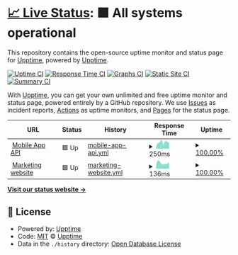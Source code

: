 # [📈 Live Status](https://status.fluidcoins.com): <!--live status--> **🟩 All systems operational**

This repository contains the open-source uptime monitor and status page for [Upptime](https://upptime.js.org), powered by [Upptime](https://github.com/upptime/upptime).

[![Uptime CI](https://github.com/fluidcoins/status/workflows/Uptime%20CI/badge.svg)](https://github.com/fluidcoins/status/actions?query=workflow%3A%22Uptime+CI%22)
[![Response Time CI](https://github.com/fluidcoins/status/workflows/Response%20Time%20CI/badge.svg)](https://github.com/fluidcoins/status/actions?query=workflow%3A%22Response+Time+CI%22)
[![Graphs CI](https://github.com/fluidcoins/status/workflows/Graphs%20CI/badge.svg)](https://github.com/fluidcoins/status/actions?query=workflow%3A%22Graphs+CI%22)
[![Static Site CI](https://github.com/fluidcoins/status/workflows/Static%20Site%20CI/badge.svg)](https://github.com/fluidcoins/status/actions?query=workflow%3A%22Static+Site+CI%22)
[![Summary CI](https://github.com/fluidcoins/status/workflows/Summary%20CI/badge.svg)](https://github.com/fluidcoins/status/actions?query=workflow%3A%22Summary+CI%22)

With [Upptime](https://upptime.js.org), you can get your own unlimited and free uptime monitor and status page, powered entirely by a GitHub repository. We use [Issues](https://github.com/upptime/upptime/issues) as incident reports, [Actions](https://github.com/fluidcoins/status/actions) as uptime monitors, and [Pages](https://status.fluidcoins.com) for the status page.

<!--start: status pages-->
<!-- This summary is generated by Upptime (https://github.com/upptime/upptime) -->
<!-- Do not edit this manually, your changes will be overwritten -->
<!-- prettier-ignore -->
| URL | Status | History | Response Time | Uptime |
| --- | ------ | ------- | ------------- | ------ |
| <img alt="" src="https://favicons.githubusercontent.com/production-api.fluidcoins.com" height="13"> [Mobile App API](https://production-api.fluidcoins.com/health) | 🟩 Up | [mobile-app-api.yml](https://github.com/fluidcoins/status/commits/HEAD/history/mobile-app-api.yml) | <details><summary><img alt="Response time graph" src="./graphs/mobile-app-api/response-time-week.png" height="20"> 250ms</summary><br><a href="https://status.fluidcoins.com/history/mobile-app-api"><img alt="Response time 267" src="https://img.shields.io/endpoint?url=https%3A%2F%2Fraw.githubusercontent.com%2Ffluidcoins%2Fstatus%2FHEAD%2Fapi%2Fmobile-app-api%2Fresponse-time.json"></a><br><a href="https://status.fluidcoins.com/history/mobile-app-api"><img alt="24-hour response time 212" src="https://img.shields.io/endpoint?url=https%3A%2F%2Fraw.githubusercontent.com%2Ffluidcoins%2Fstatus%2FHEAD%2Fapi%2Fmobile-app-api%2Fresponse-time-day.json"></a><br><a href="https://status.fluidcoins.com/history/mobile-app-api"><img alt="7-day response time 250" src="https://img.shields.io/endpoint?url=https%3A%2F%2Fraw.githubusercontent.com%2Ffluidcoins%2Fstatus%2FHEAD%2Fapi%2Fmobile-app-api%2Fresponse-time-week.json"></a><br><a href="https://status.fluidcoins.com/history/mobile-app-api"><img alt="30-day response time 250" src="https://img.shields.io/endpoint?url=https%3A%2F%2Fraw.githubusercontent.com%2Ffluidcoins%2Fstatus%2FHEAD%2Fapi%2Fmobile-app-api%2Fresponse-time-month.json"></a><br><a href="https://status.fluidcoins.com/history/mobile-app-api"><img alt="1-year response time 267" src="https://img.shields.io/endpoint?url=https%3A%2F%2Fraw.githubusercontent.com%2Ffluidcoins%2Fstatus%2FHEAD%2Fapi%2Fmobile-app-api%2Fresponse-time-year.json"></a></details> | <details><summary><a href="https://status.fluidcoins.com/history/mobile-app-api">100.00%</a></summary><a href="https://status.fluidcoins.com/history/mobile-app-api"><img alt="All-time uptime 98.50%" src="https://img.shields.io/endpoint?url=https%3A%2F%2Fraw.githubusercontent.com%2Ffluidcoins%2Fstatus%2FHEAD%2Fapi%2Fmobile-app-api%2Fuptime.json"></a><br><a href="https://status.fluidcoins.com/history/mobile-app-api"><img alt="24-hour uptime 100.00%" src="https://img.shields.io/endpoint?url=https%3A%2F%2Fraw.githubusercontent.com%2Ffluidcoins%2Fstatus%2FHEAD%2Fapi%2Fmobile-app-api%2Fuptime-day.json"></a><br><a href="https://status.fluidcoins.com/history/mobile-app-api"><img alt="7-day uptime 100.00%" src="https://img.shields.io/endpoint?url=https%3A%2F%2Fraw.githubusercontent.com%2Ffluidcoins%2Fstatus%2FHEAD%2Fapi%2Fmobile-app-api%2Fuptime-week.json"></a><br><a href="https://status.fluidcoins.com/history/mobile-app-api"><img alt="30-day uptime 100.00%" src="https://img.shields.io/endpoint?url=https%3A%2F%2Fraw.githubusercontent.com%2Ffluidcoins%2Fstatus%2FHEAD%2Fapi%2Fmobile-app-api%2Fuptime-month.json"></a><br><a href="https://status.fluidcoins.com/history/mobile-app-api"><img alt="1-year uptime 98.50%" src="https://img.shields.io/endpoint?url=https%3A%2F%2Fraw.githubusercontent.com%2Ffluidcoins%2Fstatus%2FHEAD%2Fapi%2Fmobile-app-api%2Fuptime-year.json"></a></details>
| <img alt="" src="https://favicons.githubusercontent.com/fluidcoins.com" height="13"> [Marketing website](https://fluidcoins.com) | 🟩 Up | [marketing-website.yml](https://github.com/fluidcoins/status/commits/HEAD/history/marketing-website.yml) | <details><summary><img alt="Response time graph" src="./graphs/marketing-website/response-time-week.png" height="20"> 136ms</summary><br><a href="https://status.fluidcoins.com/history/marketing-website"><img alt="Response time 195" src="https://img.shields.io/endpoint?url=https%3A%2F%2Fraw.githubusercontent.com%2Ffluidcoins%2Fstatus%2FHEAD%2Fapi%2Fmarketing-website%2Fresponse-time.json"></a><br><a href="https://status.fluidcoins.com/history/marketing-website"><img alt="24-hour response time 52" src="https://img.shields.io/endpoint?url=https%3A%2F%2Fraw.githubusercontent.com%2Ffluidcoins%2Fstatus%2FHEAD%2Fapi%2Fmarketing-website%2Fresponse-time-day.json"></a><br><a href="https://status.fluidcoins.com/history/marketing-website"><img alt="7-day response time 136" src="https://img.shields.io/endpoint?url=https%3A%2F%2Fraw.githubusercontent.com%2Ffluidcoins%2Fstatus%2FHEAD%2Fapi%2Fmarketing-website%2Fresponse-time-week.json"></a><br><a href="https://status.fluidcoins.com/history/marketing-website"><img alt="30-day response time 153" src="https://img.shields.io/endpoint?url=https%3A%2F%2Fraw.githubusercontent.com%2Ffluidcoins%2Fstatus%2FHEAD%2Fapi%2Fmarketing-website%2Fresponse-time-month.json"></a><br><a href="https://status.fluidcoins.com/history/marketing-website"><img alt="1-year response time 195" src="https://img.shields.io/endpoint?url=https%3A%2F%2Fraw.githubusercontent.com%2Ffluidcoins%2Fstatus%2FHEAD%2Fapi%2Fmarketing-website%2Fresponse-time-year.json"></a></details> | <details><summary><a href="https://status.fluidcoins.com/history/marketing-website">100.00%</a></summary><a href="https://status.fluidcoins.com/history/marketing-website"><img alt="All-time uptime 100.00%" src="https://img.shields.io/endpoint?url=https%3A%2F%2Fraw.githubusercontent.com%2Ffluidcoins%2Fstatus%2FHEAD%2Fapi%2Fmarketing-website%2Fuptime.json"></a><br><a href="https://status.fluidcoins.com/history/marketing-website"><img alt="24-hour uptime 100.00%" src="https://img.shields.io/endpoint?url=https%3A%2F%2Fraw.githubusercontent.com%2Ffluidcoins%2Fstatus%2FHEAD%2Fapi%2Fmarketing-website%2Fuptime-day.json"></a><br><a href="https://status.fluidcoins.com/history/marketing-website"><img alt="7-day uptime 100.00%" src="https://img.shields.io/endpoint?url=https%3A%2F%2Fraw.githubusercontent.com%2Ffluidcoins%2Fstatus%2FHEAD%2Fapi%2Fmarketing-website%2Fuptime-week.json"></a><br><a href="https://status.fluidcoins.com/history/marketing-website"><img alt="30-day uptime 100.00%" src="https://img.shields.io/endpoint?url=https%3A%2F%2Fraw.githubusercontent.com%2Ffluidcoins%2Fstatus%2FHEAD%2Fapi%2Fmarketing-website%2Fuptime-month.json"></a><br><a href="https://status.fluidcoins.com/history/marketing-website"><img alt="1-year uptime 100.00%" src="https://img.shields.io/endpoint?url=https%3A%2F%2Fraw.githubusercontent.com%2Ffluidcoins%2Fstatus%2FHEAD%2Fapi%2Fmarketing-website%2Fuptime-year.json"></a></details>

<!--end: status pages-->

[**Visit our status website →**](https://status.fluidcoins.com)

## 📄 License

- Powered by: [Upptime](https://github.com/upptime/upptime)
- Code: [MIT](./LICENSE) © [Upptime](https://upptime.js.org)
- Data in the `./history` directory: [Open Database License](https://opendatacommons.org/licenses/odbl/1-0/)
